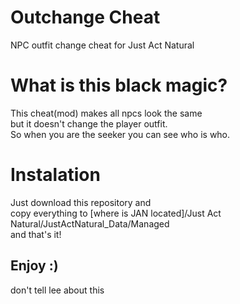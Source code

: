 # Outchange Cheat
NPC outfit change cheat for Just Act Natural
# What is this black magic?
This cheat(mod) makes all npcs look the same<br/>
but it doesn't change the player outfit.<br/>
So when you are the seeker you can see who is who.
# Instalation
Just download this repository and<br/>
copy everything to [where is JAN located]/Just Act Natural/JustActNatural_Data/Managed<br/>
and that's it!
  
## Enjoy :)

don't tell lee about this
